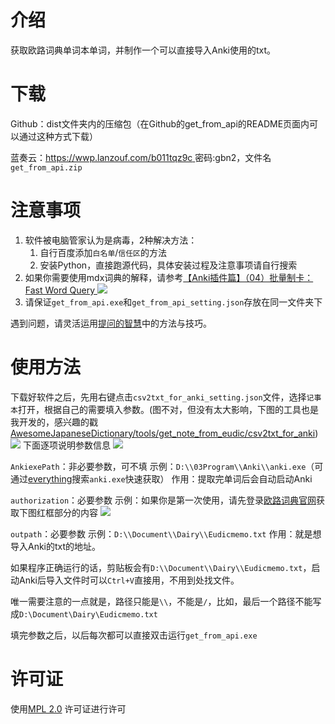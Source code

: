 # 介绍

获取欧路词典单词本单词，并制作一个可以直接导入Anki使用的txt。

# 下载

Github：dist文件夹内的压缩包（在Github的get_from_api的README页面内可以通过这种方式下载）

蓝奏云：[https://wwp.lanzouf.com/b011tqz9c  ](https://wwp.lanzouf.com/b011tqz9c  )密码:gbn2，文件名`get_from_api.zip`

# 注意事项

1. 软件被电脑管家认为是病毒，2种解决方法：
	1. 自行百度添加`白名单`/`信任区`的方法
	2. 安装Python，直接跑源代码，具体安装过程及注意事项请自行搜索
2. 如果你需要使用mdx词典的解释，请参考[【Anki插件篇】（04）批量制卡：Fast Word Query ]( https://zhuanlan.zhihu.com/p/81645669)
	![](https://markdoen-1304943362.cos.ap-nanjing.myqcloud.com//Pasted_image_20220715170152.png)
3. 请保证`get_from_api.exe`和`get_from_api_setting.json`存放在同一文件夹下

遇到问题，请灵活运用[提问的智慧](https://github.com/ryanhanwu/How-To-Ask-Questions-The-Smart-Way)中的方法与技巧。

# 使用方法

下载好软件之后，先用右键点击`csv2txt_for_anki_setting.json`文件，选择`记事本`打开，根据自己的需要填入参数。(图不对，但没有太大影响，下图的工具也是我开发的，感兴趣的戳[AwesomeJapaneseDictionary/tools/get_note_from_eudic/csv2txt_for_anki](https://github.com/NoHeartPen/AwesomeJapaneseDictionary/tree/master/tools/get_note_from_eudic/csv2txt_for_anki))
![](https://markdoen-1304943362.cos.ap-nanjing.myqcloud.com//Pasted_image_20220715162933.png)
下面逐项说明参数信息
![](https://markdoen-1304943362.cos.ap-nanjing.myqcloud.com//Pasted_image_20220715174349.png)

`AnkiexePath`：非必要参数，可不填
示例：`D:\\03Program\\Anki\\anki.exe`（可通过[everything](https://www.voidtools.com/zh-cn/)搜索`anki.exe`快速获取）
作用：提取完单词后会自动启动Anki

`authorization`：必要参数
示例：如果你是第一次使用，请先登录[欧路词典官网](https://my.eudic.net/OpenAPI/Authorization)获取下图红框部分的内容
![](https://markdoen-1304943362.cos.ap-nanjing.myqcloud.com//Pasted_image_20220714111636.png)

`outpath`：必要参数
示例：`D:\\Document\\Dairy\\Eudicmemo.txt`
作用：就是想导入Anki的txt的地址。

如果程序正确运行的话，剪贴板会有`D:\\Document\\Dairy\\Eudicmemo.txt`，启动Anki后导入文件时可以`Ctrl+V`直接用，不用到处找文件。

唯一需要注意的一点就是，路径只能是`\\`，不能是`/`，比如，最后一个路径不能写成`D:\Document\Dairy\Eudicmemo.txt`

填完参数之后，以后每次都可以直接双击运行`get_from_api.exe`

# 许可证

使用[MPL 2.0](https://www.mozilla.org/en-US/MPL/2.0/) 许可证进行许可